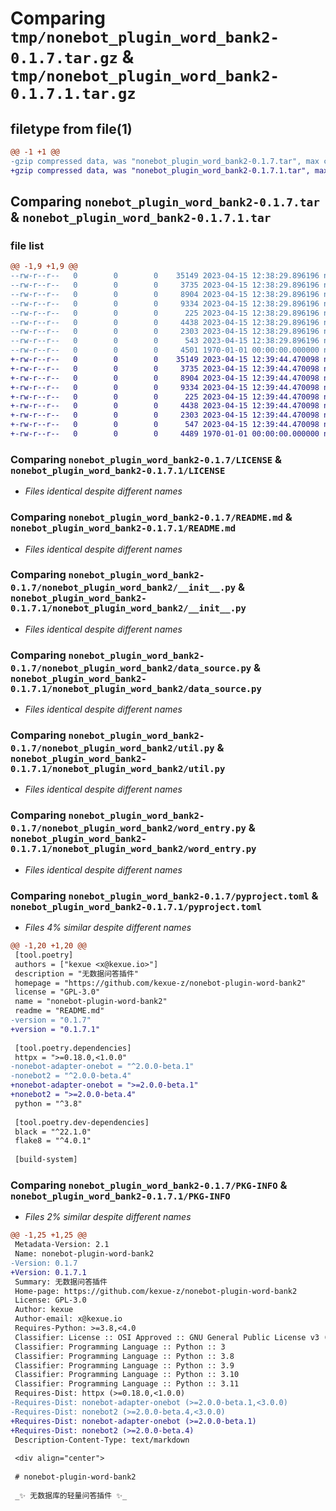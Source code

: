 # Comparing `tmp/nonebot_plugin_word_bank2-0.1.7.tar.gz` & `tmp/nonebot_plugin_word_bank2-0.1.7.1.tar.gz`

## filetype from file(1)

```diff
@@ -1 +1 @@
-gzip compressed data, was "nonebot_plugin_word_bank2-0.1.7.tar", max compression
+gzip compressed data, was "nonebot_plugin_word_bank2-0.1.7.1.tar", max compression
```

## Comparing `nonebot_plugin_word_bank2-0.1.7.tar` & `nonebot_plugin_word_bank2-0.1.7.1.tar`

### file list

```diff
@@ -1,9 +1,9 @@
--rw-r--r--   0        0        0    35149 2023-04-15 12:38:29.896196 nonebot_plugin_word_bank2-0.1.7/LICENSE
--rw-r--r--   0        0        0     3735 2023-04-15 12:38:29.896196 nonebot_plugin_word_bank2-0.1.7/README.md
--rw-r--r--   0        0        0     8904 2023-04-15 12:38:29.896196 nonebot_plugin_word_bank2-0.1.7/nonebot_plugin_word_bank2/__init__.py
--rw-r--r--   0        0        0     9334 2023-04-15 12:38:29.896196 nonebot_plugin_word_bank2-0.1.7/nonebot_plugin_word_bank2/data_source.py
--rw-r--r--   0        0        0      225 2023-04-15 12:38:29.896196 nonebot_plugin_word_bank2-0.1.7/nonebot_plugin_word_bank2/models.py
--rw-r--r--   0        0        0     4438 2023-04-15 12:38:29.896196 nonebot_plugin_word_bank2-0.1.7/nonebot_plugin_word_bank2/util.py
--rw-r--r--   0        0        0     2303 2023-04-15 12:38:29.896196 nonebot_plugin_word_bank2-0.1.7/nonebot_plugin_word_bank2/word_entry.py
--rw-r--r--   0        0        0      543 2023-04-15 12:38:29.896196 nonebot_plugin_word_bank2-0.1.7/pyproject.toml
--rw-r--r--   0        0        0     4501 1970-01-01 00:00:00.000000 nonebot_plugin_word_bank2-0.1.7/PKG-INFO
+-rw-r--r--   0        0        0    35149 2023-04-15 12:39:44.470098 nonebot_plugin_word_bank2-0.1.7.1/LICENSE
+-rw-r--r--   0        0        0     3735 2023-04-15 12:39:44.470098 nonebot_plugin_word_bank2-0.1.7.1/README.md
+-rw-r--r--   0        0        0     8904 2023-04-15 12:39:44.470098 nonebot_plugin_word_bank2-0.1.7.1/nonebot_plugin_word_bank2/__init__.py
+-rw-r--r--   0        0        0     9334 2023-04-15 12:39:44.470098 nonebot_plugin_word_bank2-0.1.7.1/nonebot_plugin_word_bank2/data_source.py
+-rw-r--r--   0        0        0      225 2023-04-15 12:39:44.470098 nonebot_plugin_word_bank2-0.1.7.1/nonebot_plugin_word_bank2/models.py
+-rw-r--r--   0        0        0     4438 2023-04-15 12:39:44.470098 nonebot_plugin_word_bank2-0.1.7.1/nonebot_plugin_word_bank2/util.py
+-rw-r--r--   0        0        0     2303 2023-04-15 12:39:44.470098 nonebot_plugin_word_bank2-0.1.7.1/nonebot_plugin_word_bank2/word_entry.py
+-rw-r--r--   0        0        0      547 2023-04-15 12:39:44.470098 nonebot_plugin_word_bank2-0.1.7.1/pyproject.toml
+-rw-r--r--   0        0        0     4489 1970-01-01 00:00:00.000000 nonebot_plugin_word_bank2-0.1.7.1/PKG-INFO
```

### Comparing `nonebot_plugin_word_bank2-0.1.7/LICENSE` & `nonebot_plugin_word_bank2-0.1.7.1/LICENSE`

 * *Files identical despite different names*

### Comparing `nonebot_plugin_word_bank2-0.1.7/README.md` & `nonebot_plugin_word_bank2-0.1.7.1/README.md`

 * *Files identical despite different names*

### Comparing `nonebot_plugin_word_bank2-0.1.7/nonebot_plugin_word_bank2/__init__.py` & `nonebot_plugin_word_bank2-0.1.7.1/nonebot_plugin_word_bank2/__init__.py`

 * *Files identical despite different names*

### Comparing `nonebot_plugin_word_bank2-0.1.7/nonebot_plugin_word_bank2/data_source.py` & `nonebot_plugin_word_bank2-0.1.7.1/nonebot_plugin_word_bank2/data_source.py`

 * *Files identical despite different names*

### Comparing `nonebot_plugin_word_bank2-0.1.7/nonebot_plugin_word_bank2/util.py` & `nonebot_plugin_word_bank2-0.1.7.1/nonebot_plugin_word_bank2/util.py`

 * *Files identical despite different names*

### Comparing `nonebot_plugin_word_bank2-0.1.7/nonebot_plugin_word_bank2/word_entry.py` & `nonebot_plugin_word_bank2-0.1.7.1/nonebot_plugin_word_bank2/word_entry.py`

 * *Files identical despite different names*

### Comparing `nonebot_plugin_word_bank2-0.1.7/pyproject.toml` & `nonebot_plugin_word_bank2-0.1.7.1/pyproject.toml`

 * *Files 4% similar despite different names*

```diff
@@ -1,20 +1,20 @@
 [tool.poetry]
 authors = ["kexue <x@kexue.io>"]
 description = "无数据问答插件"
 homepage = "https://github.com/kexue-z/nonebot-plugin-word-bank2"
 license = "GPL-3.0"
 name = "nonebot-plugin-word-bank2"
 readme = "README.md"
-version = "0.1.7"
+version = "0.1.7.1"
 
 [tool.poetry.dependencies]
 httpx = ">=0.18.0,<1.0.0"
-nonebot-adapter-onebot = "^2.0.0-beta.1"
-nonebot2 = "^2.0.0-beta.4"
+nonebot-adapter-onebot = ">=2.0.0-beta.1"
+nonebot2 = ">=2.0.0-beta.4"
 python = "^3.8"
 
 [tool.poetry.dev-dependencies]
 black = "^22.1.0"
 flake8 = "^4.0.1"
 
 [build-system]
```

### Comparing `nonebot_plugin_word_bank2-0.1.7/PKG-INFO` & `nonebot_plugin_word_bank2-0.1.7.1/PKG-INFO`

 * *Files 2% similar despite different names*

```diff
@@ -1,25 +1,25 @@
 Metadata-Version: 2.1
 Name: nonebot-plugin-word-bank2
-Version: 0.1.7
+Version: 0.1.7.1
 Summary: 无数据问答插件
 Home-page: https://github.com/kexue-z/nonebot-plugin-word-bank2
 License: GPL-3.0
 Author: kexue
 Author-email: x@kexue.io
 Requires-Python: >=3.8,<4.0
 Classifier: License :: OSI Approved :: GNU General Public License v3 (GPLv3)
 Classifier: Programming Language :: Python :: 3
 Classifier: Programming Language :: Python :: 3.8
 Classifier: Programming Language :: Python :: 3.9
 Classifier: Programming Language :: Python :: 3.10
 Classifier: Programming Language :: Python :: 3.11
 Requires-Dist: httpx (>=0.18.0,<1.0.0)
-Requires-Dist: nonebot-adapter-onebot (>=2.0.0-beta.1,<3.0.0)
-Requires-Dist: nonebot2 (>=2.0.0-beta.4,<3.0.0)
+Requires-Dist: nonebot-adapter-onebot (>=2.0.0-beta.1)
+Requires-Dist: nonebot2 (>=2.0.0-beta.4)
 Description-Content-Type: text/markdown
 
 <div align="center">
 
 # nonebot-plugin-word-bank2
 
 _✨ 无数据库的轻量问答插件 ✨_
```

